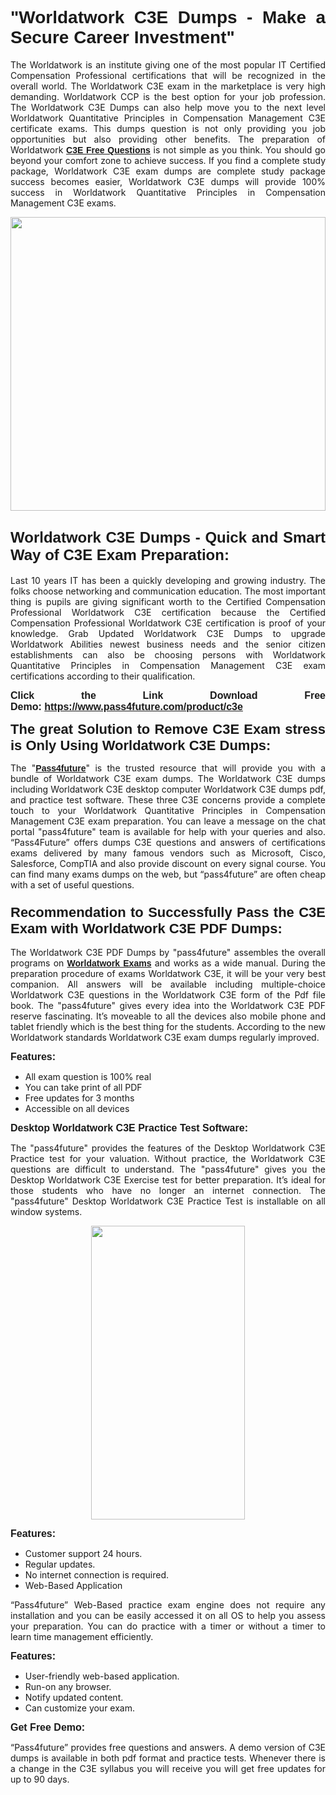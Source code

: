 
<h1 style="text-align: justify;"><span style="font-family:Tahoma,Geneva,sans-serif;"><strong>"Worldatwork C3E Dumps - Make a Secure Career Investment"</strong></span></h1>

<p style="text-align: justify;">The Worldatwork is an institute giving one of the most popular IT Certified Compensation Professional certifications that will be recognized in the overall world. The Worldatwork C3E exam in the marketplace is very high demanding. Worldatwork CCP is the best option for your job profession. The Worldatwork C3E Dumps can also help move you to the next level Worldatwork Quantitative Principles in Compensation Management C3E certificate exams. This dumps question is not only providing you job opportunities but also providing other benefits. The preparation of Worldatwork <span style="font-family:Tahoma,Geneva,sans-serif;"><strong><a href="https://www.pass4future.com/questions/worldatwork/c3e">C3E Free Questions</a></strong></span> is not simple as you think. You should go beyond your comfort zone to achieve success. If you find a complete study package, Worldatwork C3E exam dumps are complete study package success becomes easier, Worldatwork C3E dumps will provide 100% success in Worldatwork Quantitative Principles in Compensation Management C3E exams.</p>

<p style="text-align: justify;"><a href="https://www.pass4future.com/product/c3e"><img alt="" src="https://lh3.googleusercontent.com/pw/AM-JKLVhEO4I138wJzOepD3laGU-R1M7eT-OTYdow6pCESip26lSeaxxzS9BVWUKuzj1e3L_MoxCfVgBEvV8ODwl1LGzlZbt6HJm3NXXplPwnYiBfuYM_eQCcVVRMaAwHdsl3AhHOZS-up7mzwmd4i4EpEGq=w1112-h625-no?authuser=0" style="width: 100%; height: 470px;" /></a></p>

<h2 style="text-align: justify;"><span style="font-size:24px;"><strong><span style="font-family:Tahoma,Geneva,sans-serif;">Worldatwork C3E Dumps - Quick and Smart Way of C3E Exam Preparation:</span></strong></span></h2>

<p style="text-align: justify;">Last 10 years IT has been a quickly developing and growing industry. The folks choose networking and communication education. The most important thing is pupils are giving significant worth to the Certified Compensation Professional Worldatwork C3E certification because the Certified Compensation Professional Worldatwork C3E certification is proof of your knowledge. Grab Updated Worldatwork C3E Dumps to upgrade Worldatwork Abilities newest business needs and the senior citizen establishments can also be choosing persons with Worldatwork Quantitative Principles in Compensation Management C3E exam certifications according to their qualification.</p>

<p style="text-align: justify;"><strong><span style="font-family:Lucida Sans Unicode,Lucida Grande,sans-serif;"><span style="font-size:16px;">Click the Link Download Free Demo: <a href="https://www.pass4future.com/product/c3e">https://www.pass4future.com/product/c3e</a></span></span></strong></p>

<p style="text-align: justify;"><strong><span style="font-size:22px;"><span style="font-family:Tahoma,Geneva,sans-serif;">The great Solution to Remove C3E Exam stress is Only Using Worldatwork C3E Dumps:</span></span></strong></p>

<p style="text-align: justify;">The "<span style="font-family:Lucida Sans Unicode,Lucida Grande,sans-serif;"><a href="https://www.pass4future.com/"><strong>Pass4future</strong></a></span>" is the trusted resource that will provide you with a bundle of Worldatwork C3E exam dumps. The Worldatwork C3E dumps including Worldatwork C3E desktop computer Worldatwork C3E dumps pdf, and practice test software. These three C3E concerns provide a complete touch to your Worldatwork Quantitative Principles in Compensation Management C3E exam preparation. You can leave a message on the chat portal "pass4future" team is available for help with your queries and also. “Pass4Future” offers dumps C3E questions and answers of certifications exams delivered by many famous vendors such as Microsoft, Cisco, Salesforce, CompTIA and also provide discount on every signal course. You can find many exams dumps on the web, but “pass4future” are often cheap with a set of useful questions.</p>

<h3 style="text-align: justify;"><span style="font-size:22px;"><strong><span style="font-family:Tahoma,Geneva,sans-serif;">Recommendation to Successfully Pass the C3E Exam with Worldatwork C3E PDF Dumps:</span></strong></span></h3>

<p style="text-align: justify;">The Worldatwork C3E PDF Dumps by "pass4future" assembles the overall programs on <span style="font-family:Lucida Sans Unicode,Lucida Grande,sans-serif;"><strong><a href="https://www.pass4future.com/worldatwork">Worldatwork Exams</a></strong></span> and works as a wide manual. During the preparation procedure of exams Worldatwork C3E, it will be your very best companion. All answers will be available including multiple-choice Worldatwork C3E questions in the Worldatwork C3E form of the Pdf file book. The "pass4future" gives every idea into the Worldatwork C3E PDF reserve fascinating. It’s moveable to all the devices also mobile phone and tablet friendly which is the best thing for the students. According to the new Worldatwork standards Worldatwork C3E exam dumps regularly improved.</p>

<p style="text-align: justify;"><span style="font-family:Lucida Sans Unicode,Lucida Grande,sans-serif;"><span style="font-size:16px;"><strong>Features:</strong></span></span></p>

<ul>
	<li style="text-align: justify;">All exam question is 100% real</li>
	<li style="text-align: justify;">You can take print of all PDF</li>
	<li style="text-align: justify;">Free updates for 3 months </li>
	<li style="text-align: justify;">Accessible on all devices</li>
</ul>

<p style="text-align: justify;"><span style="font-family:Tahoma,Geneva,sans-serif;"><span style="font-size:16px;"><strong>Desktop Worldatwork C3E Practice Test Software:</strong></span></span></p>

<p style="text-align: justify;">The "pass4future" provides the features of the Desktop Worldatwork C3E Practice test for your valuation. Without practice, the Worldatwork C3E questions are difficult to understand. The "pass4future" gives you the Desktop Worldatwork C3E Exercise test for better preparation. It’s ideal for those students who have no longer an internet connection. The "pass4future" Desktop Worldatwork C3E Practice Test is installable on all window systems.</p>

<p style="text-align: center;"><a href="https://www.pass4future.com/product/c3e"><img alt="" src="https://lh3.googleusercontent.com/pw/AM-JKLV3yUm3jiqqIo1xIsj1VJ_UeysYexQY-pRYO0rIFl3vg11QZioN-gzffpw2AfKqFynWuvoXOreWrWS0swpr4xmOSWfwII2jvatteuqrfxiWGFBSHPiZUCoi33jqeymK5dmu-0enyX6tayRCAMHw05jv=s625-no?authuser=0" style="width: 70%; height: 470px;" /></a></p>

<p style="text-align: justify;"><span style="font-size:16px;"><span style="font-family:Lucida Sans Unicode,Lucida Grande,sans-serif;"><strong>Features:</strong></span></span></p>

<ul>
	<li style="text-align: justify;">Customer support 24 hours. </li>
	<li style="text-align: justify;">Regular updates. </li>
	<li style="text-align: justify;">No internet connection is required.</li>
	<li style="text-align: justify;">Web-Based Application</li>
</ul>

<p style="text-align: justify;">“Pass4future” Web-Based practice exam engine does not require any installation and you can be easily accessed it on all OS to help you assess your preparation. You can do practice with a timer or without a timer to learn time management efficiently.</p>

<p style="text-align: justify;"><strong><span style="font-size:16px;"><span style="font-family:Lucida Sans Unicode,Lucida Grande,sans-serif;">Features:</span></span></strong></p>

<ul>
	<li style="text-align: justify;">User-friendly web-based application.</li>
	<li style="text-align: justify;">Run-on any browser. </li>
	<li style="text-align: justify;">Notify updated content.</li>
	<li style="text-align: justify;">Can customize your exam.</li>
</ul>

<p style="text-align: justify;"><span style="font-size:16px;"><span style="font-family:Lucida Sans Unicode,Lucida Grande,sans-serif;"><strong>Get Free Demo:</strong></span></span></p>

<p style="text-align: justify;">“Pass4future” provides free questions and answers. A demo version of C3E dumps is available in both pdf format and practice tests. Whenever there is a change in the C3E syllabus you will receive you will get free updates for up to 90 days. </p>
